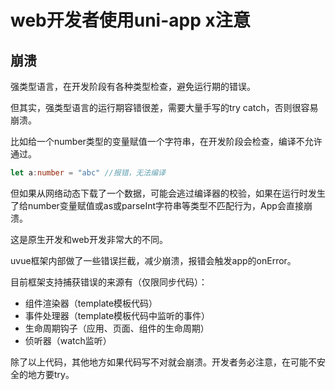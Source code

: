 # web开发者使用uni-app x注意

## 崩溃

强类型语言，在开发阶段有各种类型检查，避免运行期的错误。

但其实，强类型语言的运行期容错很差，需要大量手写的try catch，否则很容易崩溃。

比如给一个number类型的变量赋值一个字符串，在开发阶段会检查，编译不允许通过。

```ts
let a:number = "abc" //报错，无法编译
```

但如果从网络动态下载了一个数据，可能会逃过编译器的校验，如果在运行时发生了给number变量赋值或as或parseInt字符串等类型不匹配行为，App会直接崩溃。

这是原生开发和web开发非常大的不同。

uvue框架内部做了一些错误拦截，减少崩溃，报错会触发app的onError。

目前框架支持捕获错误的来源有（仅限同步代码）：

- 组件渲染器（template模板代码）
- 事件处理器（template模板代码中监听的事件）
- 生命周期钩子（应用、页面、组件的生命周期）
- 侦听器（watch监听）

除了以上代码，其他地方如果代码写不对就会崩溃。开发者务必注意，在可能不安全的地方要try。
